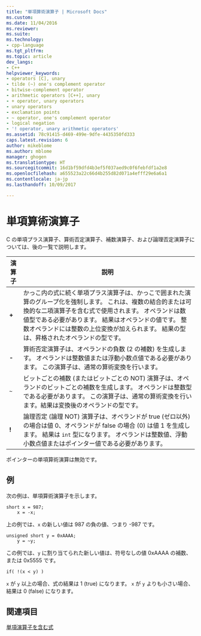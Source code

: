 ```yaml
---
title: "単項算術演算子 | Microsoft Docs"
ms.custom: 
ms.date: 11/04/2016
ms.reviewer: 
ms.suite: 
ms.technology:
- cpp-language
ms.tgt_pltfrm: 
ms.topic: article
dev_langs:
- C++
helpviewer_keywords:
- operators [C], unary
- tilde (~) one's complement operator
- bitwise-complement operator
- arithmetic operators [C++], unary
- + operator, unary operators
- unary operators
- exclamation points
- ~ operator, one's complement operator
- logical negation
- '! operator, unary arithmetic operators'
ms.assetid: 78c91415-d469-499e-9dfe-4435350fd333
caps.latest.revision: 6
author: mikeblome
ms.author: mblome
manager: ghogen
ms.translationtype: HT
ms.sourcegitcommit: 16d1bf59dfd4b3ef5f037aed9c0f6febfdf1a2e8
ms.openlocfilehash: a655523a22c66d4b255d82d071a4efff29e6a6a1
ms.contentlocale: ja-jp
ms.lasthandoff: 10/09/2017

---
```

# <a name="unary-arithmetic-operators"></a>単項算術演算子
C の単項プラス演算子、算術否定演算子、補数演算子、および論理否定演算子については、後の一覧で説明します。  
  
|演算子|説明|  
|--------------|-----------------|  
|**+**|かっこ内の式に続く単項プラス演算子は、かっこで囲まれた演算のグループ化を強制します。 これは、複数の結合的または可換的な二項演算子を含む式で使用されます。 オペランドは数値型である必要があります。 結果はオペランドの値です。 整数オペランドには整数の上位変換が加えられます。 結果の型は、昇格されたオペランドの型です。|  
|**-**|算術否定演算子は、オペランドの負数 (2 の補数) を生成します。 オペランドは整数値または浮動小数点値である必要があります。 この演算子は、通常の算術変換を行います。|  
|`~`|ビットごとの補数 (またはビットごとの NOT) 演算子は、オペランドのビットごとの補数を生成します。 オペランドは整数型である必要があります。 この演算子は、通常の算術変換を行います。結果は変換後のオペランドの型です。|  
|**!**|論理否定 (論理 NOT) 演算子は、オペランドが true (ゼロ以外) の場合は値 0、オペランドが false の場合 (0) は値 1 を生成します。 結果は `int` 型になります。 オペランドは整数値、浮動小数点値またはポインター値である必要があります。|  
  
 ポインターの単項算術演算は無効です。  
  
## <a name="examples"></a>例  
 次の例は、単項算術演算子を示します。  
  
```  
short x = 987;  
    x = -x;  
```  
  
 上の例では、`x` の新しい値は 987 の負の値、つまり -987 です。  
  
```  
unsigned short y = 0xAAAA;  
    y = ~y;  
```  
  
 この例では、`y` に割り当てられた新しい値は、符号なしの値 0xAAAA の補数、または 0x5555 です。  
  
```  
if( !(x < y) )  
```  
  
 `x` が `y` 以上の場合、式の結果は 1 (true) になります。 `x` が `y` よりも小さい場合、結果は 0 (false) になります。  
  
## <a name="see-also"></a>関連項目  
 [単項演算子を含む式](../cpp/expressions-with-unary-operators.md)
